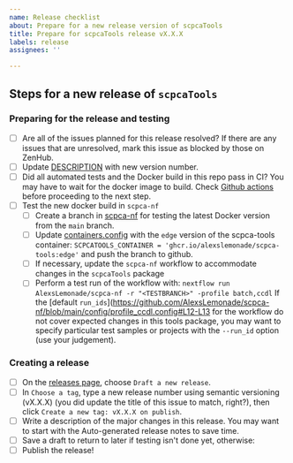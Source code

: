 ```yaml
---
name: Release checklist
about: Prepare for a new release version of scpcaTools
title: Prepare for scpcaTools release vX.X.X
labels: release
assignees: ''

---
```


## Steps for a new release of `scpcaTools`

### Preparing for the release and testing

- [ ] Are all of the issues planned for this release resolved? If there are any issues that are unresolved, mark this issue as blocked by those on ZenHub.
- [ ] Update [DESCRIPTION](https://github.com/AlexsLemonade/scpcaTools/blob/main/DESCRIPTION#L4) with new version number.
- [ ] Did all automated tests and the Docker build in this repo pass in CI? You may have to wait for the docker image to build. Check [Github actions](https://github.com/AlexsLemonade/scpcaTools/actions/workflows/build-docker.yaml) before proceeding to the next step.
- [ ] Test the new docker build in `scpca-nf`
  - [ ] Create a branch in [scpca-nf](https://github.com/AlexsLemonade/scpca-nf/) for testing the latest Docker version from the `main` branch.
  - [ ] Update [containers.config](https://github.com/AlexsLemonade/scpca-nf/blob/main/config/containers.config) with the `edge` version of the scpca-tools container: ```SCPCATOOLS_CONTAINER = 'ghcr.io/alexslemonade/scpca-tools:edge'``` and push the branch to github.
  - [ ] If necessary, update the `scpca-nf` workflow to accommodate changes in the `scpcaTools` package
  - [ ] Perform a test run of the workflow with:
```nextflow run AlexsLemonade/scpca-nf -r "<TESTBRANCH>" -profile batch,ccdl```
If the [default `run_ids`](https://github.com/AlexsLemonade/scpca-nf/blob/main/config/profile_ccdl.config#L12-L13 for the workflow do not cover expected changes in this tools package, you may want to specify particular test samples or projects with the `--run_id` option (use your judgement).

### Creating a release
- [ ] On the [releases page](https://github.com/AlexsLemonade/scpcatools/releases), choose `Draft a new release`.
- [ ] In `Choose a tag`, type a new release number using semantic versioning (vX.X.X) (you did update the title of this issue to match, right?), then click `Create a new tag: vX.X.X on publish`.
- [ ] Write a description of the major changes in this release. You may want to start with the Auto-generated release notes to save time.
- [ ] Save a draft to return to later if testing isn't done yet, otherwise:
- [ ] Publish the release!
